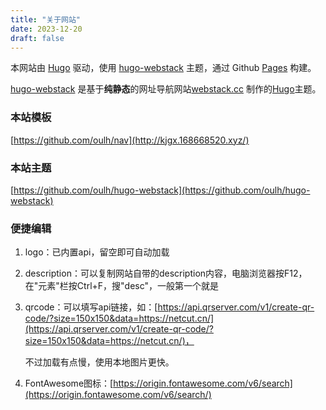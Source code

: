 ```yaml
---
title: "关于网站"
date: 2023-12-20
draft: false
---
```




本网站由 [Hugo](https://github.com/gohugoio/hugo) 驱动，使用 [hugo-webstack](https://github.com/oulh/hugo-webstack) 主题，通过 Github [Pages](https://pages.github.com/) 构建。

[hugo-webstack](https://github.com/oulh/hugo-webstack) 是基于**纯静态**的网址导航网站[webstack.cc](https://github.com/WebStackPage/WebStackPage.github.io) 制作的[Hugo](https://gohugo.io/)主题。

### 本站模板

[https://github.com/oulh/nav](http://kjgx.168668520.xyz/)

### 本站主题

[https://github.com/oulh/hugo-webstack](https://github.com/oulh/hugo-webstack)

### 便捷编辑

1. logo：已内置api，留空即可自动加载

2. description：可以复制网站自带的description内容，电脑浏览器按F12，在"元素"栏按Ctrl+F，搜"desc"，一般第一个就是

3. qrcode：可以填写api链接，如：[https://api.qrserver.com/v1/create-qr-code/?size=150x150&data=https://netcut.cn/](https://api.qrserver.com/v1/create-qr-code/?size=150x150&data=https://netcut.cn/)，

    不过加载有点慢，使用本地图片更快。

4. FontAwesome图标：[https://origin.fontawesome.com/v6/search](https://origin.fontawesome.com/v6/search/)
